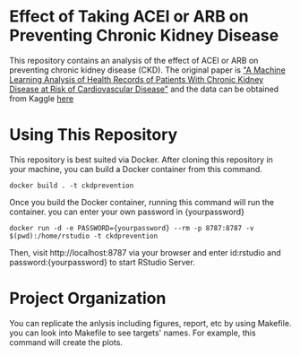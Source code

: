 Effect of Taking ACEI or ARB on Preventing Chronic Kidney Disease 
=================================================================

This repository contains an analysis of the effect of ACEI or ARB on preventing chronic kidney disease (CKD).
The original paper is ["A Machine Learning Analysis of Health Records of Patients With Chronic Kidney Disease 
at Risk of Cardiovascular Disease"](https://ieeexplore.ieee.org/document/9641833 "The Paper") and the data can
be obtained from Kaggle [here](https://www.kaggle.com/datasets/davidechicco/chronic-kidney-disease-ehrs-abu-dhabi?resource=download)

Using This Repository
=====================
This repository is best suited via Docker. After cloning this repository in your machine, you can build 
a Docker container from this command. 
```
docker build . -t ckdprevention
```
Once you build the Docker container, running this command will run the container. you can enter your own password in {yourpassword}
```
docker run -d -e PASSWORD={yourpassword} --rm -p 8787:8787 -v $(pwd):/home/rstudio -t ckdprevention
```
Then, visit http://localhost:8787 via your browser and enter id:rstudio and password:{yourpassword} to start RStudio Server.

Project Organization
====================
You can replicate the anlysis including figures, report, etc by using Makefile. you can look into Makefile to see targets' names.
For example, this command will create the plots.
```

```